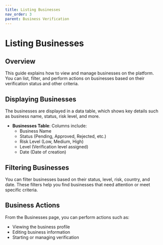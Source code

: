 ```yaml
---
title: Listing Businesses
nav_order: 3
parent: Business Verification
---
```


# Listing Businesses

## Overview

This guide explains how to view and manage businesses on the platform. You can list, filter, and perform actions on businesses based on their verification status and other criteria.

## Displaying Businesses

The businesses are displayed in a data table, which shows key details such as business name, status, risk level, and more.

- **Businesses Table**: Columns include:
  - Business Name
  - Status (Pending, Approved, Rejected, etc.)
  - Risk Level (Low, Medium, High)
  - Level (Verification level assigned)
  - Date (Date of creation)

## Filtering Businesses

You can filter businesses based on their status, level, risk, country, and date. These filters help you find businesses that need attention or meet specific criteria.

## Business Actions

From the Businesses page, you can perform actions such as:
- Viewing the business profile
- Editing business information
- Starting or managing verification

